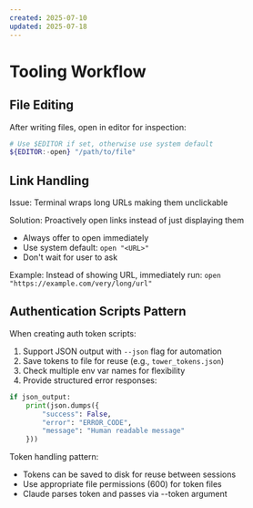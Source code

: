 ```yaml
---
created: 2025-07-10
updated: 2025-07-18
---
```


# Tooling Workflow

## File Editing

After writing files, open in editor for inspection:

```bash
# Use $EDITOR if set, otherwise use system default
${EDITOR:-open} "/path/to/file"
```

## Link Handling

Issue: Terminal wraps long URLs making them unclickable

Solution: Proactively open links instead of just displaying them

- Always offer to open immediately
- Use system default: `open "<URL>"`
- Don't wait for user to ask

Example: Instead of showing URL, immediately run:
`open "https://example.com/very/long/url"`

## Authentication Scripts Pattern

When creating auth token scripts:

1. Support JSON output with `--json` flag for automation
2. Save tokens to file for reuse (e.g., `tower_tokens.json`)
3. Check multiple env var names for flexibility
4. Provide structured error responses:

```python
if json_output:
    print(json.dumps({
        "success": False,
        "error": "ERROR_CODE",
        "message": "Human readable message"
    }))
```

Token handling pattern:

- Tokens can be saved to disk for reuse between sessions
- Use appropriate file permissions (600) for token files
- Claude parses token and passes via --token argument
